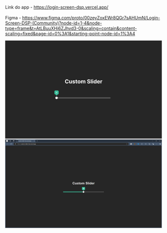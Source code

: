 Link do app - https://login-screen-dsp.vercel.app/
<br><br>
Figma - https://www.figma.com/proto/00zeyZoxEWr8QGr7sAHUmN/Login-Screen-DSP-(Community)?node-id=1-4&node-type=frame&t=AtLBuuXHi6ZJhvd3-0&scaling=contain&content-scaling=fixed&page-id=0%3A1&starting-point-node-id=1%3A4

![alt text](https://github.com/dassatavares/Custom-Slider/blob/main/images/frame%201.png)
![alt text](https://github.com/dassatavares/Custom-Slider/blob/main/images/frame%202.png)
